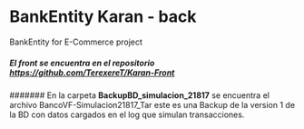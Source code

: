 # BankEntity Karan - back
BankEntity for E-Commerce project

##### El front se encuentra en el repositorio https://github.com/TerexereT/Karan-Front

####### En la carpeta **BackupBD_simulacion_21817** se encuentra el archivo BancoVF-Simulacion21817_Tar este es una Backup de la version 1 de la BD con datos cargados en el log que simulan transacciones.

